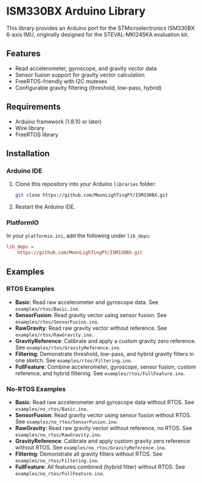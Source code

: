 # ISM330BX Arduino Library

This library provides an Arduino port for the STMicroelectronics ISM330BX 6-axis IMU, originally designed for the STEVAL-MKI245KA evaluation kit.

## Features
- Read accelerometer, gyroscope, and gravity vector data
- Sensor fusion support for gravity vector calculation
- FreeRTOS-friendly with I2C mutexes
- Configurable gravity filtering (threshold, low-pass, hybrid)

## Requirements
- Arduino framework (1.8.10 or later)
- Wire library
- FreeRTOS library

## Installation
### Arduino IDE
1. Clone this repository into your Arduino `libraries` folder:
   ```bash
   git clone https://github.com/MoonLighTingPY/ISM330BX.git
   ```
2. Restart the Arduino IDE.

### PlatformIO
In your `platformio.ini`, add the following under `lib_deps`:
```ini
lib_deps =
    https://github.com/MoonLighTingPY/ISM330BX.git
```


## Examples

### RTOS Examples

- **Basic**: Read raw accelerometer and gyroscope data. See `examples/rtos/Basic.ino`.
- **SensorFusion**: Read gravity vector using sensor fusion. See `examples/rtos/SensorFusion.ino`.
- **RawGravity**: Read raw gravity vector without reference. See `examples/rtos/RawGravity.ino`.
- **GravityReference**: Calibrate and apply a custom gravity zero reference. See `examples/rtos/GravityReference.ino`.
- **Filtering**: Demonstrate threshold, low-pass, and hybrid gravity filters in one sketch. See `examples/rtos/Filtering.ino`.
- **FullFeature**: Combine accelerometer, gyroscope, sensor fusion, custom reference, and hybrid filtering. See `examples/rtos/FullFeature.ino`.

### No-RTOS Examples

- **Basic**: Read raw accelerometer and gyroscope data without RTOS. See `examples/no_rtos/Basic.ino`.
- **SensorFusion**: Read gravity vector using sensor fusion without RTOS. See `examples/no_rtos/SensorFusion.ino`.
- **RawGravity**: Read raw gravity vector without reference, no RTOS. See `examples/no_rtos/RawGravity.ino`.
- **GravityReference**: Calibrate and apply custom gravity zero reference without RTOS. See `examples/no_rtos/GravityReference.ino`.
- **Filtering**: Demonstrate all gravity filters without RTOS. See `examples/no_rtos/Filtering.ino`.
- **FullFeature**: All features combined (hybrid filter) without RTOS. See `examples/no_rtos/FullFeature.ino`.
